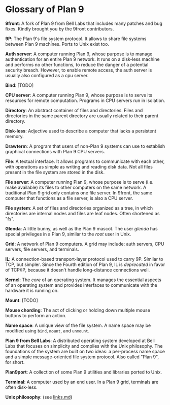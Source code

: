 # Glossary of Plan 9

**9front**: A fork of Plan 9 from Bell Labs that includes many patches and bug fixes. Kindly brought you by the 9front contributors.

**9P**: The Plan 9's file system protocol. It allows to share file systems between Plan 9 machines. Ports to Unix exist too.

**Auth server**: A computer running Plan 9, whose purpose is to manage authentication for an entire Plan 9 network. It runs on a disk-less machine and performs no other functions, to reduce the danger of a potential security breach. However, to enable remote access, the auth server is usually also configured as a cpu server.

**Bind**: [TODO]

**CPU server**: A computer running Plan 9, whose purpose is to serve its resources for remote computation. Programs in CPU servers run in isolation.

**Directory**: An abstract container of files and directories. Files and directories in the same parent directory are usually related to their parent directory.

**Disk-less**: Adjective used to describe a computer that lacks a persistent memory.

**Drawterm**: A program that users of non-Plan 9 systems can use to establish graphical connections with Plan 9 CPU servers.

**File**: A textual interface. It allows programs to communicate with each other, with operations as simple as writing and reading disk data. Not all files present in the file system are stored in the disk.

**File server**: A computer running Plan 9, whose purpose is to serve (i.e. make available) its files to other computers on the same network. A traditional Plan 9 grid only contains one file server. In 9front, the same computer that functions as a file server, is also a CPU server.

**File system**: A set of files and directories organized as a tree, in which directories are internal nodes and files are leaf nodes. Often shortened as "fs".

**Glenda**: A little bunny, as well as the Plan 9 mascot. The user *glenda* has special privileges in a Plan 9, similar to the *root* user in Unix.

**Grid**: A network of Plan 9 computers. A grid may include: auth servers, CPU servers, file servers, and terminals.

**IL**: A connection-based transport-layer protocol used to carry 9P. Similar to TCP, but simpler. Since the Fourth edition of Plan 9, IL is *deprecated* in favor of TCP/IP, because it doesn't handle long-distance connections well.

**Kernel**: The *core* of an operating system. It manages the essential aspects of an operating system and provides interfaces to communicate with the hardware it is running on.

**Mount**: [TODO]

**Mouse chording**: The act of clicking or holding down multiple mouse buttons to perform an action.

**Name space**: A unique view of the file system. A name space may be modified using `bind`, `mount`, and `unmount`.

**Plan 9 from Bell Labs**: A distributed operating system developed at Bell Labs that focuses on simplicity and complies with the Unix philosophy. The foundations of the system are built on two ideas: a per-process name space and a simple message-oriented file system protocol. Also called "Plan 9", for short.

**Plan9port**: A collection of some Plan 9 utilities and libraries ported to Unix.

**Terminal**: A computer used by an end user. In a Plan 9 grid, terminals are often disk-less.

**Unix philosophy**: (see [links.md](links.md))
